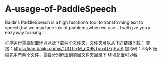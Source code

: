 # A-usage-of-PaddleSpeech
Baidu's PaddleSpeech is a high functional tool to transforming text to speech,but we may face lots of problems when we use it.I will give you a eazy way to using it.

程序运行需要配置环境以及下载两个文件夹，文件夹可以从下述链接下载：
链接：https://pan.baidu.com/s/1UOTexM_nO9KTpn5UZqP7cA 
提取码：z3y8
压缩包中有两个文件，需要分别解压到项目文件夹目录下
环境配置可以看
